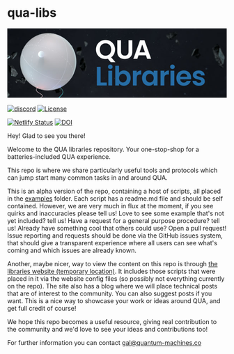 # qua-libs

![Banner](GITHUB-BANNER.jpg)

[![discord](https://img.shields.io/discord/806244683403100171?label=QUA&logo=Discord&style=plastic)](https://discord.gg/7FfhhpswbP)
[![License](https://img.shields.io/badge/License-BSD%203--Clause-blue.svg)](https://opensource.org/licenses/BSD-3-Clause)

[![Netlify Status](https://api.netlify.com/api/v1/badges/26f051e2-235d-4f58-9b77-6d310efb6262/deploy-status)](https://app.netlify.com/sites/qua-libs/deploys)
[![DOI](https://zenodo.org/badge/293225951.svg)](https://zenodo.org/badge/latestdoi/293225951)

Hey! Glad to see you there!
 
Welcome to the QUA libraries repository. Your one-stop-shop for 
a batteries-included QUA experience. 

This repo is where we share particularly useful tools and protocols 
which can jump start many common tasks in and around QUA. 

This is an alpha version of the repo, containing a host of scripts, all placed in 
the [examples](/examples) folder. Each script has a readme.md file and should be self contained. 
However, we are very much in flux at the moment, if you see quirks and inaccuracies please tell us! 
Love to see some example that's not yet included? tell us! Have a request for a general purpose procedure? tell us! 
Already have something cool that others could use? Open a pull request! 
Issue reporting and requests should be done via the GitHub issues system, that should give a transparent experience where all users can see what's coming 
and which issues are already known. 

Another, maybe nicer, way to view the content on this repo is through [the libraries website (temporary location)](https://qua-libs.netlify.app/). It includes those scripts that were placed in it via the
website config files (so possibly not everything currently on the repo). The site also has a blog where we will place technical posts that are of interest to the community. You can also suggest posts if you want. This is a nice way to showcase your work or ideas around QUA, and get full credit of course!

We hope this repo becomes a useful resource, giving real contribution to the community and we'd love to see your ideas and contributions too!

For further information you can contact gal@quantum-machines.co


                     
  
